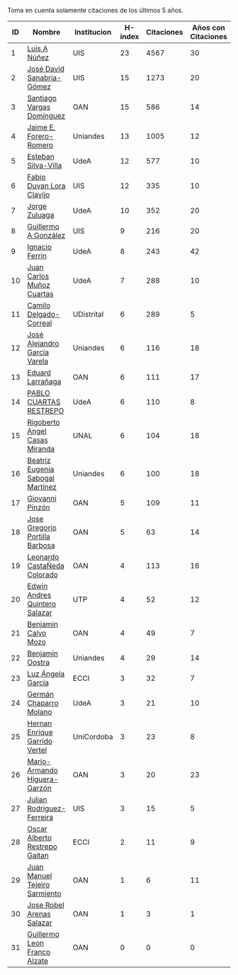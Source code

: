 Toma en cuenta solamente citaciones de los últimos 5 años.

ID | Nombre | Institucion | H-index | Citaciones | Años con Citaciones | PhD Year| PhD Country |
--- | ------ | ---------- | -------- | ---------- | ----------| --- | --- | 
1 | [Luis A Núñez](https://scholar.google.com/citations?user=2Q5_QxkAAAAJ&hl=en) | UIS | 23 | 4567 | 30 |  1989 | VEN |
2 | [José David Sanabria-Gómez](https://scholar.google.com/citations?user=Tclray4AAAAJ&hl=en) | UIS | 15 | 1273| 20 | 2001 | MEX |
3 | [Santiago Vargas Domínguez](https://scholar.google.com/citations?hl=en&user=9DDaTaAAAAAJ) | OAN | 15 | 586 | 14 | 2008 | ESP |
4 | [Jaime E. Forero-Romero](https://scholar.google.com/citations?user=TLTK6WgAAAAJ) | Uniandes | 13 | 1005 | 12 | 2007 | FRA |
5 | [Esteban Silva-Villa](https://scholar.google.com/citations?user=S8-YLHaAJLMC&hl=en) | UdeA | 12 | 577 | 10 |  2011 | NED |
6 | [Fabio Duvan Lora Clavijo](https://scholar.google.com/citations?hl=en&user=bV-me9AAAAAJ&view_op=list_works)| UIS | 12 | 335 | 10 | 2013 | MEX |
7 | [Jorge Zuluaga](https://scholar.google.com/citations?user=qpGVqNwAAAAJ&hl=en&oi=ao) | UdeA | 10 | 352 | 20 | 2005 | COL |
8 | [Guillermo A González](https://scholar.google.com/citations?user=pvM7yGcAAAAJ&hl=en) | UIS | 9 | 216 | 20 | 1998 | BRA |
9 | [Ignacio Ferrin](https://scholar.google.com/citations?user=bGBCFskAAAAJ&hl=en) | UdeA | 8 | 243 | 42 | 1976 | USA |
10 | [Juan Carlos Muñoz Cuartas](https://scholar.google.com/citations?user=tQkmHH8AAAAJ&hl=en) | UdeA | 7 | 288 | 10 | 2011 | GER |
11 | [Camilo Delgado-Correal](https://scholar.google.com/citations?user=HXHGks0AAAAJ) | UDistrital | 6 | 289 | 5 | | |
12 | [José Alejandro García Varela](https://scholar.google.com/citations?user=iA0H5dgAAAAJ&hl=en) | Uniandes | 6 | 116 | 18 | | |
13 | [Eduard Larrañaga](https://scholar.google.com/citations?hl=en&user=HyknmA8AAAAJ) | OAN | 6 | 111 | 17 |  | |
14 | [PABLO CUARTAS RESTREPO](https://scholar.google.com/citations?user=c4zrU20AAAAJ&hl=en) | UdeA | 6 | 110 | 8 | | |
15 | [Rigoberto Angel Casas Miranda](https://scholar.google.com/citations?user=i9vdtq0AAAAJ&hl=en) | UNAL | 6 | 104 | 18 | | |
16 | [Beatriz Eugenia Sabogal Martínez](https://scholar.google.com/citations?user=T-0RjQYAAAAJ&hl=en) | Uniandes | 6 | 100 | 18 | | |
17 | [Giovanni Pinzón](https://scholar.google.com/citations?user=F25UKOkAAAAJ&hl=en)| OAN | 5 | 109 | 11 | | |
18 | [Jose Gregorio Portilla Barbosa](https://scholar.google.com/citations?hl=en&user=tDx7hEMAAAAJ) | OAN | 5 | 63 | 14 | | |
19 | [Leonardo CastaÑeda Colorado](https://scholar.google.com/citations?hl=en&user=yJNS9DIAAAAJ) | OAN | 4 | 113 | 16 |  | |
20 | [Edwin Andres Quintero Salazar](https://scholar.google.com/citations?user=Si_rL4gAAAAJ&hl=en&oi=ao)| UTP | 4 | 52 | 12 | | |
21 | [Benjamin Calvo Mozo](https://scholar.google.com/citations?hl=en&user=xBhWLdQAAAAJ) | OAN | 4 | 49 | 7 | | |
22 | [Benjamin Oostra](https://scholar.google.com/citations?user=A-57orIAAAAJ&hl=en&oi=ao) | Uniandes | 4 | 29 | 14 | | |
23 | [Luz Ángela García](https://scholar.google.com/citations?hl=en&user=ouj4SO0AAAAJ) | ECCI | 3 | 32 | 7 |  | |
24 | [Germán Chaparro Molano](https://scholar.google.com/citations?user=FHzXPgoAAAAJ&hl=en) | UdeA | 3 | 21 | 10 |  | |
25 | [Hernan Enrique Garrido Vertel](https://scholar.google.com/citations?user=nij86aIAAAAJ) | UniCordoba | 3 | 23 | 8 |  | |
26 | [Mario-Armando Higuera-Garzón](https://scholar.google.com/citations?user=goHAHhMAAAAJ&hl=en) | OAN | 3 | 20 | 23 | | |
27 | [Julian Rodriguez-Ferreira](https://scholar.google.com/citations?user=gy2sAsIAAAAJ&hl=en&oi=ao) | UIS | 3 | 15 | 5 | | |
28 | [Oscar Alberto Restrepo Gaitan](https://scholar.google.com/citations?user=ecKvoBgAAAAJ&hl=en) | ECCI | 2 | 11 | 9 | | |
29 | [Juan Manuel Tejeiro Sarmiento](https://scholar.google.com/citations?hl=en&user=hGwadTAAAAAJ) | OAN | 1 | 6 | 11 | | |
30 | [Jose Robel Arenas Salazar](https://scholar.google.com/citations?hl=en&user=IEVLREYAAAAJ) | OAN | 1 | 3 | 1 | | |
31 | [Guillermo Leon Franco Alzate](https://scholar.google.com/citations?hl=en&user=5VSFp1sAAAAJ) | OAN | 0 | 0 | 0 | -1 | |

